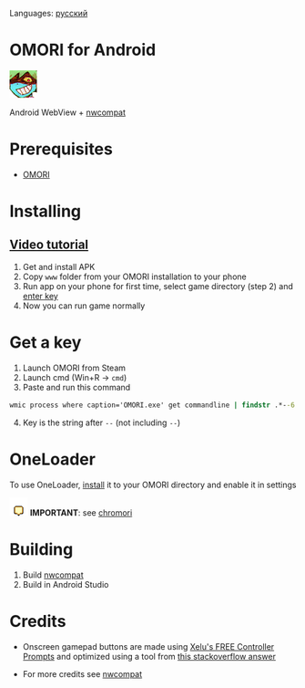 Languages: [русский](README_ru.md)

# OMORI for Android

![spacexh_happy](.github/assets/spacexh_happy.png)

Android WebView + [nwcompat](https://github.com/fifomori/nwcompat)

# Prerequisites

- [OMORI](https://store.steampowered.com/app/1150690/OMORI)

# Installing

## [Video tutorial](https://youtu.be/vewM9YLIpB0)

1. Get and install APK
2. Copy `www` folder from your OMORI installation to your phone
3. Run app on your phone for first time, select game directory (step 2) and [enter key](#get-a-key)
4. Now you can run game normally

# Get a key

1. Launch OMORI from Steam
2. Launch cmd (Win+R -> `cmd`)
3. Paste and run this command

```cmd
wmic process where caption='OMORI.exe' get commandline | findstr .*--6
```

4. Key is the string after `--` (not including `--`)

# OneLoader

To use OneLoader, [install](https://mods.one/mod/oneloader) it to your OMORI directory and enable it in settings

![warning](.github/assets/warning.gif) **IMPORTANT**: see [chromori](https://github.com/fifomori/chromori#oneloader-)

# Building

1. Build [nwcompat](https://github.com/fifomori/nwcompat)
2. Build in Android Studio

# Credits

- Onscreen gamepad buttons are made using [Xelu's FREE Controller Prompts](https://thoseawesomeguys.com/prompts/) and optimized using a tool from [this stackoverflow answer](https://stackoverflow.com/a/74330757/22076815)

- For more credits see [nwcompat](https://github.com/fifomori/nwcompat#credits)
